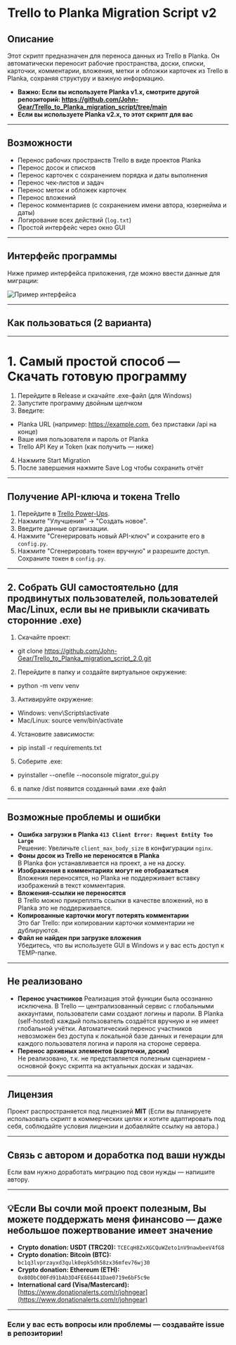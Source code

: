 # Trello to Planka Migration Script v2

## Описание
Этот скрипт предназначен для переноса данных из Trello в Planka. Он автоматически переносит рабочие пространства, доски, списки, карточки, комментарии, вложения, метки и обложки карточек из Trello в Planka, сохраняя структуру и важную информацию.
- **Важно: Если вы используете **Planka v1.x**, смотрите другой репозиторий: https://github.com/John-Gear/Trello_to_Planka_migration_script/tree/main**
- **Если вы используете **Planka v2.x**, то этот скрипт для вас**

---

## Возможности

- Перенос рабочих пространств Trello в виде проектов Planka
- Перенос досок и списков
- Перенос карточек с сохранением порядка и даты выполнения
- Перенос чек-листов и задач
- Перенос меток и обложек карточек
- Перенос вложений
- Перенос комментариев (с сохранением имени автора, юзернейма и даты)
- Логирование всех действий (`log.txt`)
- Простой интерфейс через окно GUI

---

## Интерфейс программы
Ниже пример интерфейса приложения, где можно ввести данные для миграции:

![Пример интерфейса](README_assets/gui_window_example.png)

---

## Как пользоваться (2 варианта)

---

# 1. Самый простой способ — Скачать готовую программу

1. Перейдите в Release и скачайте .exe-файл (для Windows)
2. Запустите программу двойным щелчком
3. Введите:
- Planka URL (например: https://example.com, без приставки /api на конце)
- Ваше имя пользователя и пароль от Planka
- Trello API Key и Token (как получить — ниже)
4. Нажмите Start Migration
5. После завершения нажмите Save Log чтобы сохранить отчёт

---

## Получение API-ключа и токена Trello
1. Перейдите в [Trello Power-Ups](https://trello.com/power-ups/admin).
2. Нажмите "Улучшения" → "Создать новое".
3. Введите данные организации.
4. Нажмите "Сгенерировать новый API-ключ" и сохраните его в `config.py`.
5. Нажмите "Сгенерировать токен вручную" и разрешите доступ. Сохраните токен в `config.py`.

---

## 2. Собрать GUI самостоятельно (для продвинутых пользователей, пользователей Mac/Linux, если вы не привыкли скачивать сторонние .exe)

1. Скачайте проект:
- git clone https://github.com/John-Gear/Trello_to_Planka_migration_script_2.0.git
2. Перейдите в папку и создайте виртуальное окружение:
- python -m venv venv
3. Активируйте окружение:
- Windows: venv\Scripts\activate
- Mac/Linux: source venv/bin/activate
4. Установите зависимости:
- pip install -r requirements.txt
5. Соберите .exe:
- pyinstaller --onefile --noconsole migrator_gui.py
6. в папке /dist появится созданный вами .exe файл

---

## Возможные проблемы и ошибки
- **Ошибка загрузки в Planka `413 Client Error: Request Entity Too Large`**  
  Решение: Увеличьте `client_max_body_size` в конфигурации `nginx`.
- **Фоны досок из Trello не переносятся в Planka**  
  В Planka фон устанавливается на проект, а не на доску.
- **Изображения в комментариях могут не отображаться**  
  Вложения переносятся, но Planka не поддерживает вставку изображений в текст комментария.
- **Вложения-ссылки не переносятся**  
  В Trello можно прикреплять ссылки в качестве вложений, но в Planka это не поддерживается.
- **Копированные карточки могут потерять комментарии**  
  Это баг Trello: при копировании карточки комментарии не дублируются.
- **Файл не найден при загрузке вложения**  
  Убедитесь, что вы используете GUI в Windows и у вас есть доступ к TEMP-папке.

---

## Не реализовано
- **Перенос участников**
  Реализация этой функции была осознанно исключена.
  В Trello — централизованный сервис с глобальными аккаунтами, пользователи сами создают логины и пароли.
  В Planka (self-hosted) каждый пользователь создаётся вручную и не имеет глобальной учётки.
  Автоматический перенос участников невозможен без доступа к локальной базе данных и генерации для каждого пользователя логина и пароля на стороне сервера.
- **Перенос архивных элементов (карточки, доски)**  
  Не реализовано, т.к. не представляется полезным сценарием - основной фокус скрипта на актуальных досках и задачах.

---

## Лицензия
  Проект распространяется под лицензией **MIT** (Если вы планируете использовать скрипт в коммерческих целях и хотите адаптировать под себя, соблюдайте условия лицензии и добавляйте ссылку на автора.)

---

## Связь с автором и доработка под ваши нужды
  Если вам нужно доработать миграцию под свои нужды — напишите автору.

---

## 💡Если Вы сочли мой проект полезным, Вы можете поддержать меня финансово — даже небольшое пожертвование имеет значение
- **Crypto donation: USDT (TRC20):** `TCECqH8ZxXGCQuWZeto1nV9nawbeeV4fG8`
- **Crypto donation: Bitcoin (BTC):** `bc1q3lvprzayxd3qulk0epk5dh58zx36mfev76wj30`
- **Crypto donation: Ethereum (ETH):** `0x80DbC00Fd91bAb3D4FE6E6441Dae0719e6bF5c9e`
- **International card (Visa/Mastercard):**  
[https://www.donationalerts.com/r/johngear](https://www.donationalerts.com/r/johngear)

---

### Если у вас есть вопросы или проблемы — создавайте issue в репозитории!

